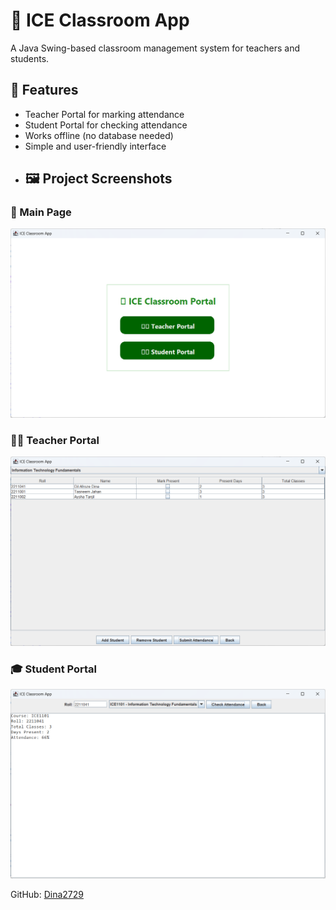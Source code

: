 # 🌿 ICE Classroom App

A Java Swing-based classroom management system for teachers and students.

## 🎯 Features
- Teacher Portal for marking attendance  
- Student Portal for checking attendance  
- Works offline (no database needed)  
- Simple and user-friendly interface
- ## 🖼️ Project Screenshots

### 🌿 Main Page
![Main Page](main_page.png)

### 👨‍🏫 Teacher Portal
![Teacher Portal](teacher_portal.png)

### 🎓 Student Portal
![Student Portal](student_portal.png)


GitHub: [Dina2729](https://github.com/Dina2729)
